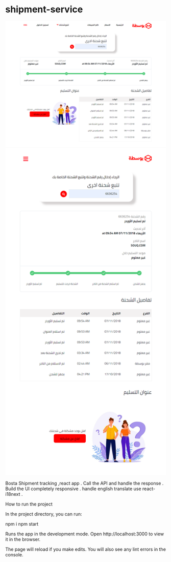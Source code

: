 # shipment-service

<img src="https://github.com/marinaBergas/shipment-service/blob/master/src/assets/desktop.png" > 
<img src="https://github.com/marinaBergas/shipment-service/blob/master/src/assets/responsive.png" >

 Bosta Shipment tracking ,react app .
 Call the API and handle the response .
 Build the UI completely responsive .
 handle english translate use react-i18next .

How to run the project

In the project directory, you can run:

npm i
npm start


Runs the app in the development mode.
Open http://localhost:3000 to view it in the browser.

The page will reload if you make edits.
You will also see any lint errors in the console.



